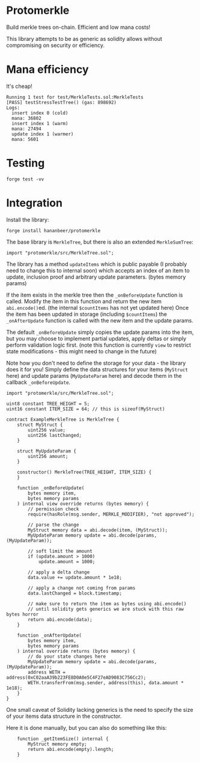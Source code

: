# Protomerkle

Build merkle trees on-chain. Efficient and low mana costs!

This library attempts to be as generic as solidity allows without compromising on security or efficiency.

# Mana efficiency

It's cheap!

```
Running 1 test for test/MerkleTests.sol:MerkleTests
[PASS] testStressTestTree() (gas: 898692)
Logs:
  insert index 0 (cold)
  mana: 36802
  insert index 1 (warm)
  mana: 27494
  update index 1 (warmer)
  mana: 5601
```

# Testing

```
forge test -vv
```

# Integration

Install the library:

```
forge install hananbeer/protomerkle
```

The base library is `MerkleTree`, but there is also an extended `MerkleSumTree`:

```solidity
import "protomerkle/src/MerkleTree.sol";
```

The library has a method `updateItems` which is public payable (I probably need to change this to internal soon) which accepts an index of an item to update, inclusion proof and arbitrary update parameters. (bytes memory params)

If the item exists in the merkle tree then the `_onBeforeUpdate` function is called. Modify the item in this function and return the new item `abi.encode()`ed. (the internal `$countItems` has not yet updated here)
Once the item has been updated in storage (including `$countItems`) the `_onAfterUpdate` function is called with the new item and the update params.

The default `_onBeforeUpdate` simply copies the update params into the item, but you may choose to implement partial updates, apply deltas or simply perform validation logic first.
(note this function is currently `view` to restrict state modifications - this might need to change in the future)

Note how you don't need to define the storage for your data - the library does it for you!
Simply define the data structures for your items (`MyStruct` here) and update params (`MyUpdateParam` here) and decode them in the callback `_onBeforeUpdate`.

```solidity
import "protomerkle/src/MerkleTree.sol";

uint8 constant TREE_HEIGHT = 5;
uint16 constant ITEM_SIZE = 64; // this is sizeof(MyStruct)

contract ExampleMerkleTree is MerkleTree {
    struct MyStruct {
        uint256 value;
        uint256 lastChanged;
    }

    struct MyUpdateParam {
        uint256 amount;
    }

    constructor() MerkleTree(TREE_HEIGHT, ITEM_SIZE) {
    }

    function _onBeforeUpdate(
        bytes memory item,
        bytes memory params
    ) internal view override returns (bytes memory) {
        // permission check
        require(hasRole(msg.sender, MERKLE_MODIFIER), "not approved");

        // parse the change
        MyStruct memory data = abi.decode(item, (MyStruct));
        MyUpdateParam memory update = abi.decode(params, (MyUpdateParam));

        // soft limit the amount
        if (update.amount > 1000)
            update.amount = 1000;

        // apply a delta change
        data.value += update.amount * 1e18;

        // apply a change not coming from params
        data.lastChanged = block.timestamp;

        // make sure to return the item as bytes using abi.encode()
        // until solidity gets generics we are stuck with this raw bytes horror
        return abi.encode(data);
    }
    
    function _onAfterUpdate(
        bytes memory item,
        bytes memory params
    ) internal override returns (bytes memory) {
        // do your state changes here
        MyUpdateParam memory update = abi.decode(params, (MyUpdateParam));
        address WETH = address(0xC02aaA39b223FE8D0A0e5C4F27eAD9083C756Cc2);
        WETH.transferFrom(msg.sender, address(this), data.amount * 1e18);
    }
}
```

One small caveat of Solidity lacking generics is the need to specify the size of your items data structure in the constructor.

Here it is done manually, but you can also do something like this:
```solidity
    function _getItemSize() internal {
        MyStruct memory empty;
        return abi.encode(empty).length;
    }
```
